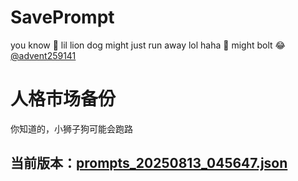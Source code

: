 # SavePrompt
you know 🫠 lil lion dog might just run away lol
haha 🐶 might bolt 😂 [@advent259141](https://github.com/advent259141)

# 人格市场备份
你知道的，小狮子狗可能会跑路

## 当前版本：[prompts_20250813_045647.json](https://github.com/Larch-C/SavePrompt/blob/main/prompts_20250813_045647.json)

